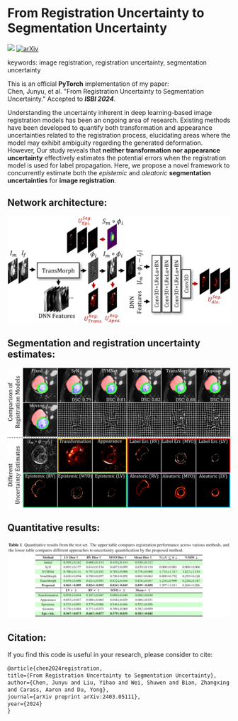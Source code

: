 # From Registration Uncertainty to Segmentation Uncertainty
<a href="https://opensource.org/licenses/MIT"><img src="https://img.shields.io/badge/License-MIT-yellow.svg"></a> [![arXiv](https://img.shields.io/badge/arXiv-2403.05111-b31b1b.svg)](https://arxiv.org/abs/2403.05111)

keywords: image registration, registration uncertainty, segmentation uncertainty

This is an official **PyTorch** implementation of my paper:\
Chen, Junyu, et al. "From Registration Uncertainty to Segmentation Uncertainty." Accepted to ***ISBI 2024***.

Understanding the uncertainty inherent in deep learning-based image registration models has been an ongoing area of research. Existing methods have been developed to quantify both transformation and appearance uncertainties related to the registration process, elucidating areas where the model may exhibit ambiguity regarding the generated deformation. However, Our
study reveals that **neither transformation nor appearance uncertainty** effectively estimates the potential errors when the registration model is used for label propagation. Here, we propose a novel framework to concurrently estimate both the *epistemic* and *aleatoric* **segmentation uncertainties** for **image registration**.
## Network architecture:
<img src="https://github.com/junyuchen245/Registration_Uncertainty/blob/main/figs/framework.jpg" width="800"/>

## Segmentation and registration uncertainty estimates:
<img src="https://github.com/junyuchen245/Registration_Uncertainty/blob/main/figs/qualitative.jpg" width="800"/>

## Quantitative results:
<img src="https://github.com/junyuchen245/Registration_Uncertainty/blob/main/figs/table.jpg" width="800"/>


## Citation:
If you find this code is useful in your research, please consider to cite:
    
    @article{chen2024registration,
    title={From Registration Uncertainty to Segmentation Uncertainty},
    author={Chen, Junyu and Liu, Yihao and Wei, Shuwen and Bian, Zhangxing and Carass, Aaron and Du, Yong},
    journal={arXiv preprint arXiv:2403.05111},
    year={2024}
    }

